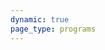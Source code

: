 ```yaml
---
dynamic: true
page_type: programs
---
```


<script setup>
import { useData } from 'vitepress'
import { computed } from 'vue'
const { params, frontmatter: f } = useData()
</script>

<!-- @content -->

<client-only>
<ProgramApplication :program="f" />
</client-only>
